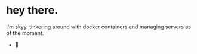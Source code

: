 # hey there.

i'm skyy. tinkering around with docker containers and managing servers as of the moment.

- 🌿